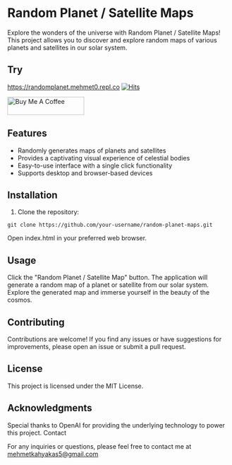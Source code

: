 
# Random Planet / Satellite Maps

Explore the wonders of the universe with Random Planet / Satellite Maps! This project allows you to discover and explore random maps of various planets and satellites in our solar system.

## Try
https://randomplanet.mehmet0.repl.co [![Hits](https://hits.seeyoufarm.com/api/count/incr/badge.svg?url=https%3A%2F%2Fgithub.com%2Fmehmetkahya0%2FRandom-Planet-Maps%2Fblob%2Fmain%2FREADME.md&count_bg=%230073E3&title_bg=%23000000&icon=github.svg&icon_color=%23FFFFFF&title=hits&edge_flat=false)](https://hits.seeyoufarm.com)

<a href="https://www.buymeacoffee.com/mehmetkahy1" target="_blank"><img src="https://cdn.buymeacoffee.com/buttons/default-orange.png" alt="Buy Me A Coffee" height="41" width="174"></a>

## Features

- Randomly generates maps of planets and satellites
- Provides a captivating visual experience of celestial bodies
- Easy-to-use interface with a single click functionality
- Supports desktop and browser-based devices

## Installation

1. Clone the repository:

```shell
git clone https://github.com/your-username/random-planet-maps.git
```
Open index.html in your preferred web browser.

## Usage

Click the "Random Planet / Satellite Map" button.
The application will generate a random map of a planet or satellite from our solar system.
Explore the generated map and immerse yourself in the beauty of the cosmos.

## Contributing

Contributions are welcome! If you find any issues or have suggestions for improvements, please open an issue or submit a pull request.

## License

This project is licensed under the MIT License.

## Acknowledgments

Special thanks to OpenAI for providing the underlying technology to power this project.
Contact

For any inquiries or questions, please feel free to contact me at mehmetkahyakas5@gmail.com



